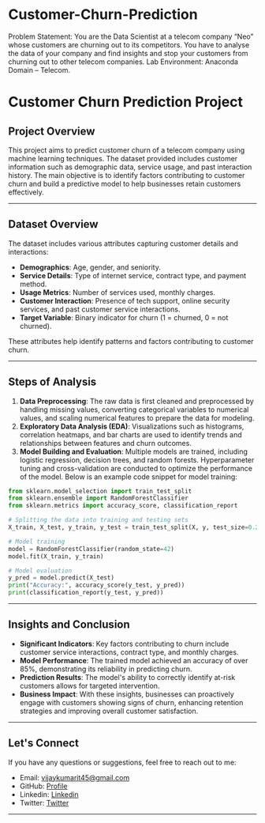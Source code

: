 # Customer-Churn-Prediction
Problem Statement: You are the Data Scientist at a telecom company “Neo” whose customers are churning out to its competitors. You have to analyse the data of your company and find insights and stop your customers from churning out to other telecom companies. Lab Environment: Anaconda Domain – Telecom.

# Customer Churn Prediction Project


## Project Overview
This project aims to predict customer churn of a telecom company using machine learning techniques. The dataset provided includes customer information such as demographic data, service usage, and past interaction history. The main objective is to identify factors contributing to customer churn and build a predictive model to help businesses retain customers effectively.

---

## Dataset Overview

The dataset includes various attributes capturing customer details and interactions:

- **Demographics**: Age, gender, and seniority.
- **Service Details**: Type of internet service, contract type, and payment method.
- **Usage Metrics**: Number of services used, monthly charges.
- **Customer Interaction**: Presence of tech support, online security services, and past customer service interactions.
- **Target Variable**: Binary indicator for churn (1 = churned, 0 = not churned).

These attributes help identify patterns and factors contributing to customer churn.


---


## Steps of Analysis

1. **Data Preprocessing**: The raw data is first cleaned and preprocessed by handling missing values, converting categorical variables to numerical values, and scaling numerical features to prepare the data for modeling.
2. **Exploratory Data Analysis (EDA)**: Visualizations such as histograms, correlation heatmaps, and bar charts are used to identify trends and relationships between features and churn outcomes.
3. **Model Building and Evaluation**: Multiple models are trained, including logistic regression, decision trees, and random forests. Hyperparameter tuning and cross-validation are conducted to optimize the performance of the model. Below is an example code snippet for model training:

```python
from sklearn.model_selection import train_test_split
from sklearn.ensemble import RandomForestClassifier
from sklearn.metrics import accuracy_score, classification_report

# Splitting the data into training and testing sets
X_train, X_test, y_train, y_test = train_test_split(X, y, test_size=0.2, random_state=42)

# Model training
model = RandomForestClassifier(random_state=42)
model.fit(X_train, y_train)

# Model evaluation
y_pred = model.predict(X_test)
print("Accuracy:", accuracy_score(y_test, y_pred))
print(classification_report(y_test, y_pred))
```

---

## Insights and Conclusion

- **Significant Indicators**: Key factors contributing to churn include customer service interactions, contract type, and monthly charges.
- **Model Performance**: The trained model achieved an accuracy of over 85%, demonstrating its reliability in predicting churn.
- **Prediction Results**: The model's ability to correctly identify at-risk customers allows for targeted intervention.
- **Business Impact**: With these insights, businesses can proactively engage with customers showing signs of churn, enhancing retention strategies and improving overall customer satisfaction.

---

## Let's Connect 

If you have any questions or suggestions, feel free to reach out to me:

- Email: [vijaykumarit45@gmail.com](mailto:vijaykumarit45@gmail.com)
- GitHub: [Profile](https://github.com/vijaykumarr1452)
- Linkedin: [Linkedin](https://www.linkedin.com/in/rachuri-vijaykumar/)
- Twitter: [Twitter](https://x.com/vijay_viju1)


---

